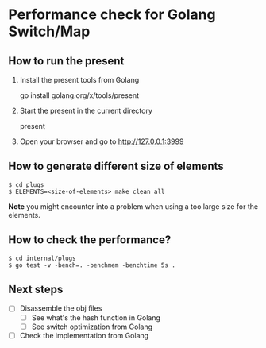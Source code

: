 # Performance check for Golang Switch/Map

## How to run the present

1. Install the present tools from Golang

	go install golang.org/x/tools/present

2. Start the present in the current directory

	present

3. Open your browser and go to http://127.0.0.1:3999

## How to generate different size of elements

	$ cd plugs
	$ ELEMENTS=<size-of-elements> make clean all

**Note** you might encounter into a problem when using a too large size for the elements.

## How to check the performance?

	$ cd internal/plugs
	$ go test -v -bench=. -benchmem -benchtime 5s .

## Next steps

- [ ] Disassemble the obj files
  - [ ] See what's the hash function in Golang
  - [ ] See switch optimization from Golang
- [ ] Check the implementation from Golang
